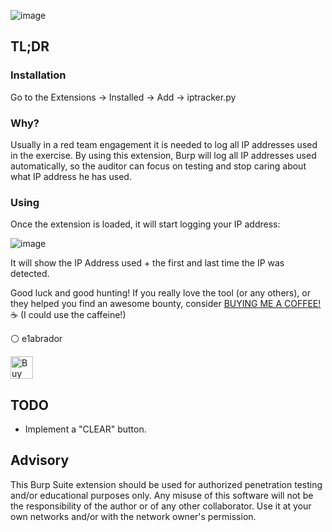 ![image](https://github.com/e1abrador/Burp-IP-Logger/assets/74373745/0850a68e-a3e3-450b-baca-3946ca3c87ec)

## TL;DR

### Installation

Go to the Extensions -> Installed -> Add -> iptracker.py

### Why?

Usually in a red team engagement it is needed to log all IP addresses used in the exercise. By using this extension, Burp will log all IP addresses used automatically, so the auditor can focus on testing and stop caring about what IP address he has used.

### Using

Once the extension is loaded, it will start logging your IP address:

![image](https://github.com/e1abrador/Burp-IP-Logger/assets/74373745/592eb967-d84c-4195-9b93-3f0f0adf5f8e)

It will show the IP Address used + the first and last time the IP was detected. 

Good luck and good hunting!
If you really love the tool (or any others), or they helped you find an awesome bounty, consider [BUYING ME A COFFEE!](https://www.buymeacoffee.com/e1abrador) ☕ (I could use the caffeine!)

⚪ e1abrador

<a href='https://www.buymeacoffee.com/e1abrador' target='_blank'><img height='36' style='border:0px;height:36px;' src='https://storage.ko-fi.com/cdn/kofi2.png?v=3' border='0' alt='Buy Me a Coffee at ko-fi.com' /></a>

## TODO

- Implement a "CLEAR" button.

## Advisory

This Burp Suite extension should be used for authorized penetration testing and/or educational purposes only. Any misuse of this software will not be the responsibility of the author or of any other collaborator. Use it at your own networks and/or with the network owner's permission.
